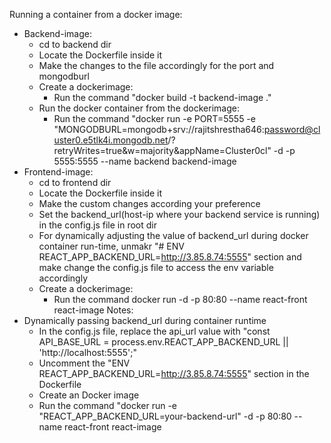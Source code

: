 Running a container from a docker image:
- Backend-image:
  - cd to backend dir
  - Locate the Dockerfile inside it
  - Make the changes to the file accordingly for the port and mongodburl
  - Create a dockerimage:
      - Run the command "docker build -t backend-image ."
  - Run the docker container from the dockerimage:
      - Run the command "docker run -e PORT=5555 -e "MONGODBURL=mongodb+srv://rajitshrestha646:password@cluster0.e5tlk4i.mongodb.net/?retryWrites=true&w=majority&appName=Cluster0cl" -d -p 5555:5555 --name backend backend-image
- Frontend-image:
  - cd to frontend dir
  - Locate the Dockerfile inside it
  - Make the custom changes according your preference
  - Set the backend_url(host-ip where your backend service is running) in the config.js file in root dir
  - For dynamically adjusting the value of backend_url during docker container run-time, unmakr "# ENV REACT_APP_BACKEND_URL=http://3.85.8.74:5555" section and make change the config.js file to access the env variable accordingly
  - Create a dockerimage:
      - Run the command docker run -d -p 80:80 --name react-front react-image
Notes:
- Dynamically passing backend_url during container runtime
    - In the config.js file, replace the api_url value with "const API_BASE_URL = process.env.REACT_APP_BACKEND_URL || 'http://localhost:5555';"
    - Uncomment the "ENV REACT_APP_BACKEND_URL=http://3.85.8.74:5555" section in the Dockerfile
    - Create an Docker image
    - Run the command "docker run -e "REACT_APP_BACKEND_URL=your-backend-url" -d -p 80:80 --name react-front react-image

